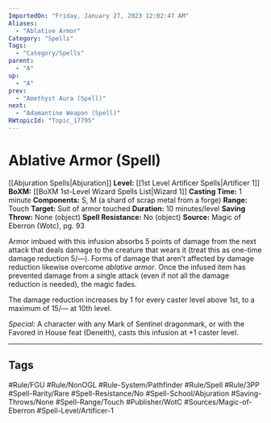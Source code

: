 ```yaml
---
ImportedOn: "Friday, January 27, 2023 12:02:47 AM"
Aliases:
  - "Ablative Armor"
Category: "Spells"
Tags:
  - "Category/Spells"
parent:
  - "A"
up:
  - "A"
prev:
  - "Amethyst Aura (Spell)"
next:
  - "Adamantine Weapon (Spell)"
RWtopicId: "Topic_17795"
---
```

# Ablative Armor (Spell)

[[Abjuration Spells|Abjuration]]
**Level:** [[1st Level Artificer Spells|Artificer 1]]
**BoXM:** [[BoXM 1st-Level Wizard Spells List|Wizard 1]]
**Casting Time:** 1 minute
**Components:** S, M (a shard of scrap metal from a forge)
**Range:** Touch
**Target:** Suit of armor touched
**Duration:** 10 minutes/level
**Saving Throw:** None (object)
**Spell Resistance:** No (object)
**Source:** Magic of Eberron (Wotc), pg. 93

Armor imbued with this infusion absorbs 5 points of damage from the next attack that deals damage to the creature that wears it (treat this as one-time damage reduction 5/—). Forms of damage that aren’t affected by damage reduction likewise overcome *ablative armor*. Once the infused item has prevented damage from a single attack (even if not all the damage reduction is needed), the magic fades.

The damage reduction increases by 1 for every caster level above 1st, to a maximum of 15/— at 10th level.

*Special:* A character with any Mark of Sentinel dragonmark, or with the Favored in House feat (Deneith), casts this infusion at +1 caster level.

---
## Tags
#Rule/FGU #Rule/NonOGL #Rule-System/Pathfinder #Rule/Spell #Rule/3PP #Spell-Rarity/Rare #Spell-Resistance/No #Spell-School/Abjuration #Saving-Throws/None #Spell-Range/Touch #Publisher/WotC #Sources/Magic-of-Eberron #Spell-Level/Artificer-1

